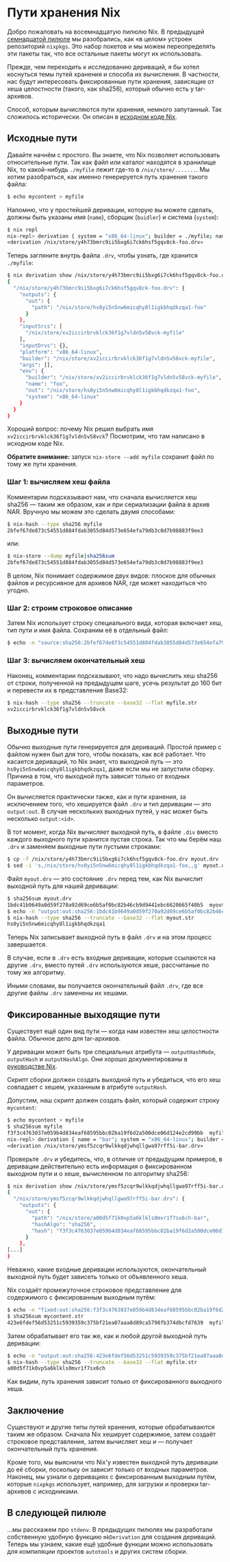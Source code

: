 # Пути хранения Nix

Добро пожаловать на восемнадцатую пилюлю Nix.
В предыдущей [семнадцатой пилюле](17-nixpkgs-overriding-packages.md) мы разобрались, как «в целом» устроен репозиторий `nixpkgs`.
Это набор покетов и мы можем переопределять эти пакеты так, что все остальные пакеты могут их использовать.

Прежде, чем переходить к исследованию дериваций, я бы хотел коснуться темы путей хранения и способа их вычисления.
В частности, нас будут интересовать фиксированные пути хранения, зависящие от хеша целостности (такого, как sha256), который обычно есть у tar-архивов.

Способ, которым вычисляются пути хранения, немного запутанный.
Так сложилось исторически.
Он описан в [исходном коде Nix](https://github.com/NixOS/nix/blob/07f992a74b64f4376d5b415d0042babc924772f3/src/libstore/store-api.cc#L197).

## Исходные пути

Давайте начнём с простого.
Вы знаете, что Nix позволяет использовать относительные пути.
Так как файл или каталог находятся в хранилище Nix, то какой-нибудь `./myfile` лежит где-то в `/nix/store/.......`.
Мы хотим разобраться, как именно генерируется путь хранения такого файла:

```bash
$ echo mycontent > myfile
```

Напомню, что у простейшей деривации, которую вы можете сделать, должны быть указаны имя (`name`), сборщик (`buidler`) и система (`system`):

```bash
$ nix repl
nix-repl> derivation { system = "x86_64-linux"; builder = ./myfile; name = "foo"; }
«derivation /nix/store/y4h73bmrc9ii5bxg6i7ck6hsf5gqv8ck-foo.drv»
```

Теперь загляните внутрь файла `.drv`, чтобы узнать, где хранится `./myfile`:

```bash
$ nix derivation show /nix/store/y4h73bmrc9ii5bxg6i7ck6hsf5gqv8ck-foo.drv
{
  "/nix/store/y4h73bmrc9ii5bxg6i7ck6hsf5gqv8ck-foo.drv": {
    "outputs": {
      "out": {
        "path": "/nix/store/hs0yi5n5nw6micqhy8l1igkbhqdkzqa1-foo"
      }
    },
    "inputSrcs": [
      "/nix/store/xv2iccirbrvklck36f1g7vldn5v58vck-myfile"
    ],
    "inputDrvs": {},
    "platform": "x86_64-linux",
    "builder": "/nix/store/xv2iccirbrvklck36f1g7vldn5v58vck-myfile",
    "args": [],
    "env": {
      "builder": "/nix/store/xv2iccirbrvklck36f1g7vldn5v58vck-myfile",
      "name": "foo",
      "out": "/nix/store/hs0yi5n5nw6micqhy8l1igkbhqdkzqa1-foo",
      "system": "x86_64-linux"
    }
  }
}
```

Хороший вопрос: почему Nix решил выбрать имя `xv2iccirbrvklck36f1g7vldn5v58vck`?
Посмотрим, что там написано в исходном коде Nix.

**Обратите внимание:** запуск `nix-store --add myfile` сохранит файл по тому же пути хранения.

### Шаг 1: вычисляем хеш файла

Комментарии подсказывают нам, что сначала вычисляется хеш sha256 — таким же образом, как и при сериализации файла в архив NAR.
Вручную мы можем это сделать двумя способами:

```bash
$ nix-hash --type sha256 myfile
2bfef67de873c54551d884fdab3055d84d573e654efa79db3c0d7b98883f9ee3
```

или:

```bash
$ nix-store --dump myfile|sha256sum
2bfef67de873c54551d884fdab3055d84d573e654efa79db3c0d7b98883f9ee3
```

В целом, Nix понимает содержимое двух видов: плоское для обычных файлов и ресурсивное для архивов NAR, где может находиться что угодно.

### Шаг 2: строим строковое описание

Затем Nix использует строку специального вида, которая включает хеш, тип пути и имя файла.
Сохраним её в отдельный файл:

```bash
$ echo -n "source:sha256:2bfef67de873c54551d884fdab3055d84d573e654efa79db3c0d7b98883f9ee3:/nix/store:myfile" > myfile.str
```

### Шаг 3: вычисляем окончательный хеш

Наконец, комментарии подсказывают, что надо вычислить хеш sha256 от строки, полученной на предыдущем шаге, усечь результат до 160 бит и перевести их в представление Base32:

```bash
$ nix-hash --type sha256 --truncate --base32 --flat myfile.str
xv2iccirbrvklck36f1g7vldn5v58vck
```

## Выходные пути

Обычно выходные пути генерируется для дериваций.
Простой пример с файлом нужен был для того, чтобы показать, как всё работает.
Что касается дериваций, то Nix знает, что выходной путь — это `hs0yi5n5nw6micqhy8l1igkbhqdkzqa1`, даже если мы не запустили сборку.
Причина в том, что выходной путь зависит только от входных параметров.

Он вычисляется практически также, как и пути хранения, за исключением того, что хешируется файл `.drv` и тип деривации — это `output:out`.
В случае нескольких выходных путей, у нас может быть несколько `output:<id>`.

В тот момент, когда Nix вычисляет выходной путь, в файле `.div` вместо каждого выходного пути хранится пустая строка.
Так что мы берём наш `.drv` и заменяем выходные пути пустыми строками:

```bash
$ cp -f /nix/store/y4h73bmrc9ii5bxg6i7ck6hsf5gqv8ck-foo.drv myout.drv
$ sed -i 's,/nix/store/hs0yi5n5nw6micqhy8l1igkbhqdkzqa1-foo,,g' myout.drv
```

Файл `myout.drv` — это состояние `.drv` перед тем, как Nix вычислит выходной путь для нашей деривации:

```bash
$ sha256sum myout.drv
1bdc41b9649a0d59f270a92d69ce6b5af0bc82b46cb9d9441ebc6620665f40b5  myout.drv
$ echo -n "output:out:sha256:1bdc41b9649a0d59f270a92d69ce6b5af0bc82b46cb9d9441ebc6620665f40b5:/nix/store:foo" > myout.str
$ nix-hash --type sha256 --truncate --base32 --flat myout.str
hs0yi5n5nw6micqhy8l1igkbhqdkzqa1
```

Теперь Nix записывает выходной путь в файл `.drv` и на этом процесс завершается.

В случае, если в `.drv` есть входные деривации, которые ссылаются на другие `.drv`, вместо путей `.drv` используются хеше, рассчитаные по тому же алгоритму.

Иными словами, вы получается окончательный файл `.drv`, где все другие файлы `.drv` заменены их хешами.

## Фиксированные выходящие пути

Существует ещё один вид пути — когда нам известен хеш целостности файла.
Обычное дело для tar-архивов.

У деривации может быть три специальных атрибута — `outputHashMode`, `outputHash` и `outputHashAlgo`.
Они хорошо документированы в [руководстве Nix](https://nixos.org/manual/nix/stable/expressions/advanced-attributes.html).

Скрипт сборки должен создать выходной путь и убедиться, что его хеш совпадает с хешем, указанным в атрибуте `outputHash`.

Допустим, наш скрипт должен создать файл, который содержит строку `mycontent`:

```bash
$ echo mycontent > myfile
$ sha256sum myfile
f3f3c4763037e059b4d834eaf68595bbc02ba19f6d2a500dce06d124e2cd99bb  myfile
nix-repl> derivation { name = "bar"; system = "x86_64-linux"; builder = "none"; outputHashMode = "flat"; outputHashAlgo = "sha256"; outputHash = "f3f3c4763037e059b4d834eaf68595bbc02ba19f6d2a500dce06d124e2cd99bb"; }
«derivation /nix/store/ymsf5zcqr9wlkkqdjwhqllgwa97rff5i-bar.drv»
```

Проверьте `.drv` и убедитесь, что, в отличие от предыдущим примеров, в деривации действительно есть информация о фиксированном выходном пути и о хеше, вычисленном по алгоритму sha256:

```bash
$ nix derivation show /nix/store/ymsf5zcqr9wlkkqdjwhqllgwa97rff5i-bar.drv
{
  "/nix/store/ymsf5zcqr9wlkkqdjwhqllgwa97rff5i-bar.drv": {
    "outputs": {
      "out": {
        "path": "/nix/store/a00d5f71k0vp5a6klkls0mvr1f7sx6ch-bar",
        "hashAlgo": "sha256",
        "hash": "f3f3c4763037e059b4d834eaf68595bbc02ba19f6d2a500dce06d124e2cd99bb"
      }
    },
[...]
}
```

Неважно, какие входные деривации используются, окончательный выходной путь будет зависеть только от объявленного хеша.

Nix создаёт промежуточное строковое представление для содержимого с фиксированным выходным путём:

```bash
$ echo -n "fixed:out:sha256:f3f3c4763037e059b4d834eaf68595bbc02ba19f6d2a500dce06d124e2cd99bb:" > mycontent.str
$ sha256sum mycontent.str
423e6fdef56d53251c5939359c375bf21ea07aaa8d89ca5798fb374dbcfd7639  myfile.str
```

Затем обрабатывает его так же, как и любой другой выходной путь деривации:

```bash
$ echo -n "output:out:sha256:423e6fdef56d53251c5939359c375bf21ea07aaa8d89ca5798fb374dbcfd7639:/nix/store:bar" > myfile.str
$ nix-hash --type sha256 --truncate --base32 --flat myfile.str
a00d5f71k0vp5a6klkls0mvr1f7sx6ch
```

Как видим, путь хранения зависит только от фиксированного выходного хеша.

## Заключение

Существуют и другие типы путей хранения, которые обрабатываются таким же образом.
Сначала Nix хеширует содержимое, затем создаёт строковое представление, затем вычисляет хеш и — получает окончательный путь хранения.

Кроме того, мы выяснили что Nix'у известен выходной путь деривации до её сборки, поскольку он зависит только от входных параметров.
Наконец, мы узнали о деривациях с фиксированным выходным путём, которые `nixpkgs` использует, например, для загрузки и проверки tar-архивов с исходниками.

## В следующей пилюле

...мы расскажем про `stdenv`.
В предыдущих пилюлях мы разработали собственную удобную функцию `mkDerivation` для создания дериваций.
Теперь мы узнаем, какие ещё удобные функции можно использовать для компиляции проектов `autotools` и других систем сборки.
